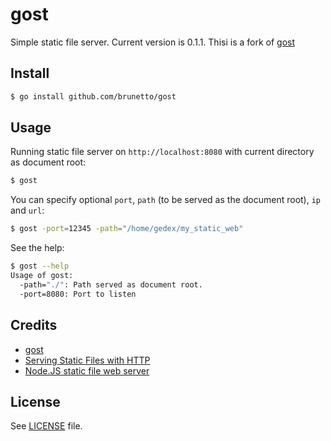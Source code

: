 gost
====

Simple static file server. Current version is 0.1.1.
Thisi is a fork of [gost](https://github.com/golang-id/gost)

## Install

```bash
$ go install github.com/brunetto/gost
```

## Usage

Running static file server on `http://localhost:8080` with current directory as document root:

```bash
$ gost
```

You can specify optional `port`, `path` (to be served as the document root), `ip` and `url`:

```bash
$ gost -port=12345 -path="/home/gedex/my_static_web"
```

See the help:

```bash
$ gost --help
Usage of gost:
  -path="./": Path served as document root.
  -port=8080: Port to listen
```

## Credits

* [gost](https://github.com/golang-id/gost)
* [Serving Static Files with HTTP](https://code.google.com/p/go-wiki/wiki/HttpStaticFiles)
* [Node.JS static file web server](https://gist.github.com/rpflorence/701407)

## License

See [LICENSE](./LICENSE) file.
